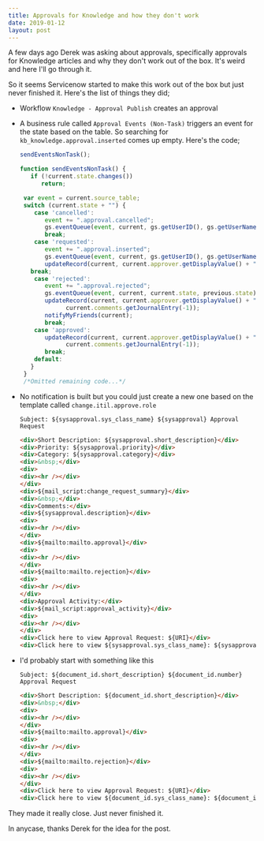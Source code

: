 ```yaml
---
title: Approvals for Knowledge and how they don't work
date: 2019-01-12
layout: post
---
```


A few days ago Derek was asking about approvals, specifically approvals for Knowledge articles and why they don't work out of the box.  It's weird and here I'll go through it.
<!--more-->
So it seems Servicenow started to make this work out of the box but just never finished it.  Here's the list of things they did;

- Workflow `Knowledge - Approval Publish` creates an approval
- A business rule called `Approval Events (Non-Task)` triggers an event for the state based on the table.  So searching for `kb_knowledge.approval.inserted` comes up empty.  Here's the code;
  
  ```js
  sendEventsNonTask();

  function sendEventsNonTask() {
     if (!current.state.changes()) 
        return;

   var event = current.source_table;
   switch (current.state + "") {    
      case 'cancelled':
         event += ".approval.cancelled";
         gs.eventQueue(event, current, gs.getUserID(), gs.getUserName());
         break;
      case 'requested':
         event += ".approval.inserted";
         gs.eventQueue(event, current, gs.getUserID(), gs.getUserName());
         updateRecord(current, current.approver.getDisplayValue() + " requested to approve task");
	 break;
      case 'rejected':
         event += ".approval.rejected";
         gs.eventQueue(event, current, current.state, previous.state);
         updateRecord(current, current.approver.getDisplayValue() + " rejected the task.", 
               current.comments.getJournalEntry(-1));
         notifyMyFriends(current);
         break;
      case 'approved':
         updateRecord(current, current.approver.getDisplayValue() + " approved the task.", 
               current.comments.getJournalEntry(-1));
         break;
      default: 
     }       
   }
   /*Omitted remaining code...*/
  ```
- No notification is built but you could just create a new one based on the template called `change.itil.approve.role`
 
  `Subject: ${sysapproval.sys_class_name} ${sysapproval} Approval Request`
  
  ```html
  <div>Short Description: ${sysapproval.short_description}</div>
  <div>Priority: ${sysapproval.priority}</div>
  <div>Category: ${sysapproval.category}</div>
  <div>&nbsp;</div>
  <div>
  <div><hr /></div>
  </div>
  <div>${mail_script:change_request_summary}</div>
  <div>&nbsp;</div>
  <div>Comments:</div>
  <div>${sysapproval.description}</div>
  <div>
  <div><hr /></div>
  </div>
  <div>${mailto:mailto.approval}</div>
  <div>
  <div><hr /></div>
  </div>
  <div>${mailto:mailto.rejection}</div>
  <div>
  <div><hr /></div>
  </div>
  <div>Approval Activity:</div>
  <div>${mail_script:approval_activity}</div>
  <div>
  <div><hr /></div>
  </div>
  <div>Click here to view Approval Request: ${URI}</div>
  <div>Click here to view ${sysapproval.sys_class_name}: ${sysapproval.URI}</div>
  ```
- I'd probably start with something like this
  
  `Subject: ${document_id.short_description} ${document_id.number} Approval Request`
  
  ```html
  <div>Short Description: ${document_id.short_description}</div>
  <div>&nbsp;</div>
  <div>
  <div><hr /></div>
  </div>
  <div>${mailto:mailto.approval}</div>
  <div>
  <div><hr /></div>
  </div>
  <div>${mailto:mailto.rejection}</div>
  <div>
  <div><hr /></div>
  </div>
  <div>Click here to view Approval Request: ${URI}</div>
  <div>Click here to view ${document_id.sys_class_name}: ${document_id.URI}</div>
  ```

They made it really close.  Just never finished it.

In anycase, thanks Derek for the idea for the post.
